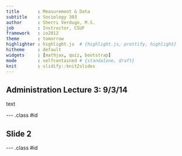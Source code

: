 ```yaml
---
title       : Measurement & Data
subtitle    : Sociology 303
author      : Sherri Verdugo, M.S.
job         : Instructor, CSUF
framework   : io2012
theme       : tomorrow
highlighter : highlight.js  # {highlight.js, prettify, highlight}
hitheme     : default       
widgets     : [mathjax, quiz, bootstrap]  
mode        : selfcontained # {standalone, draft}
knit        : slidify::knit2slides
---
```


## Administration Lecture 3: 9/3/14

text

--- .class #id 

## Slide 2


--- .class #id

